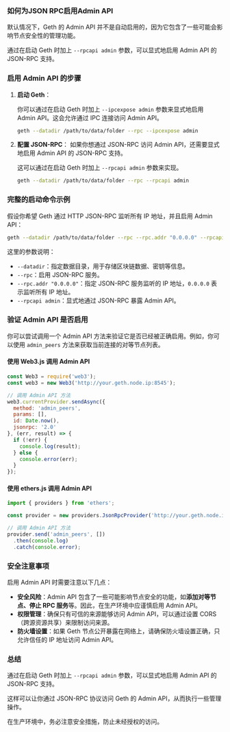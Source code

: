 ### 如何为JSON RPC启用Admin API

默认情况下，Geth 的 Admin API 并不是自动启用的，因为它包含了一些可能会影响节点安全性的管理功能。

通过在启动 Geth 时加上 `--rpcapi admin` 参数，可以显式地启用 Admin API 的 JSON-RPC 支持。

### 启用 Admin API 的步骤

1. **启动 Geth**：

   你可以通过在启动 Geth 时加上 `--ipcexpose admin` 参数来显式地启用 Admin API。这会允许通过 IPC 连接访问 Admin API。

   ```sh
   geth --datadir /path/to/data/folder --rpc --ipcexpose admin
   ```


2. **配置 JSON-RPC**： 如果你想通过 JSON-RPC 访问 Admin API，还需要显式地启用 Admin API 的 JSON-RPC 支持。

   这可以通过在启动 Geth 时加上 `--rpcapi admin` 参数来实现。

   ```sh
   geth --datadir /path/to/data/folder --rpc --rpcapi admin
   ```

### 完整的启动命令示例

假设你希望 Geth 通过 HTTP JSON-RPC 监听所有 IP 地址，并且启用 Admin API：

```sh
geth --datadir /path/to/data/folder --rpc --rpc.addr "0.0.0.0" --rpcapi admin
```

这里的参数说明：

- `--datadir`：指定数据目录，用于存储区块链数据、密钥等信息。
- `--rpc`：启用 JSON-RPC 服务。
- `--rpc.addr "0.0.0.0"`：指定 JSON-RPC 服务监听的 IP 地址，`0.0.0.0` 表示监听所有 IP 地址。
- `--rpcapi admin`：显式地通过 JSON-RPC 暴露 Admin API。

### 验证 Admin API 是否启用

你可以尝试调用一个 Admin API 方法来验证它是否已经被正确启用。例如，你可以使用 `admin_peers` 方法来获取当前连接的对等节点列表。

#### 使用 Web3.js 调用 Admin API

```js
const Web3 = require('web3');
const web3 = new Web3('http://your.geth.node.ip:8545');

// 调用 Admin API 方法
web3.currentProvider.sendAsync({
  method: 'admin_peers',
  params: [],
  id: Date.now(),
  jsonrpc: '2.0'
}, (err, result) => {
  if (!err) {
    console.log(result);
  } else {
    console.error(err);
  }
});
```

#### 使用 ethers.js 调用 Admin API

```js
import { providers } from 'ethers';

const provider = new providers.JsonRpcProvider('http://your.geth.node.ip:8545');

// 调用 Admin API 方法
provider.send('admin_peers', [])
  .then(console.log)
  .catch(console.error);
```

### 安全注意事项

启用 Admin API 时需要注意以下几点：

- **安全风险**：Admin API 包含了一些可能影响节点安全的功能，如**添加对等节点、停止 RPC 服务**等。因此，在生产环境中应谨慎启用
  Admin API。
- **权限管理**：确保只有可信的来源能够访问 Admin API，可以通过设置 CORS（跨源资源共享）来限制访问来源。
- **防火墙设置**：如果 Geth 节点公开暴露在网络上，请确保防火墙设置正确，只允许信任的 IP 地址访问 Admin API。

### 总结

通过在启动 Geth 时加上 `--rpcapi admin` 参数，可以显式地启用 Admin API 的 JSON-RPC 支持。

这样可以让你通过 JSON-RPC 协议访问 Geth 的 Admin API，从而执行一些管理操作。

在生产环境中，务必注意安全措施，防止未经授权的访问。
